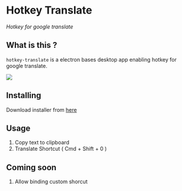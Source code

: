 # Hotkey Translate

_Hotkey for google translate_

## What is this ?

`hotkey-translate` is a electron bases desktop app enabling hotkey for google translate.

![](https://raw.githubusercontent.com/sudhirt4/hotkey-translate/master/doc/hotkey-window.jpg)

## Installing

Download installer from [here](https://github.com/sudhirt4/hotkey-translate/releases/download/0.0.0/easy-translate-1.0.0.dmg)

## Usage

1. Copy text to clipboard
2. Translate Shortcut ( Cmd + Shift + 0 )

## Coming soon

1. Allow binding custom shorcut
